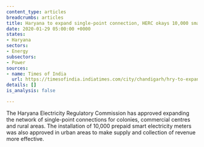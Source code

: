```yaml
---
content_type: articles
breadcrumbs: articles
title: Haryana to expand single-point connection, HERC okays 10,000 smart meters
date: 2020-01-29 05:00:00 +0000
states:
- Haryana
sectors:
- Energy
subsectors:
- Power
sources:
- name: Times of India
  url: https://timesofindia.indiatimes.com/city/chandigarh/hry-to-expand-single-point-connection-herc-okays-10000-smart-meters/articleshow/73622085.cms
details: []
is_analysis: false

---
```

The Haryana Electricity Regulatory Commission has approved expanding the network of single-point connections for colonies, commercial centres and rural areas. The installation of 10,000 prepaid smart electricity meters was also approved in urban areas to make supply and collection of revenue more effective.